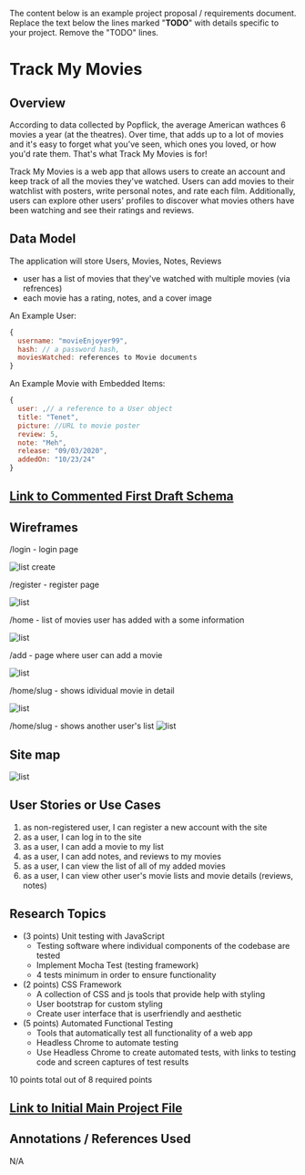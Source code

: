 The content below is an example project proposal / requirements document. Replace the text below the lines marked "__TODO__" with details specific to your project. Remove the "TODO" lines.

# Track My Movies

## Overview

According to data collected by Popflick, the average American wathces 6 movies a year (at the theatres). Over time, that adds up to a lot of movies and it's easy to forget what you’ve seen, which ones you loved, or how you'd rate them. That's what Track My Movies is for!

Track My Movies is a web app that allows users to create an account and keep track of all the movies they've watched. Users can add movies to their watchlist with posters, write personal notes, and rate each film. Additionally, users can explore other users' profiles to discover what movies others have been watching and see their ratings and reviews. 


## Data Model

The application will store Users, Movies, Notes, Reviews

* user has a list of movies that they've watched with multiple movies (via refrences)
* each movie has a rating, notes, and a cover image

An Example User:

```javascript
{
  username: "movieEnjoyer99",
  hash: // a password hash,
  moviesWatched: references to Movie documents
}
```

An Example Movie with Embedded Items:

```javascript
{
  user: ,// a reference to a User object
  title: "Tenet",
  picture: //URL to movie poster
  review: 5,
  note: "Meh",
  release: "09/03/2020",
  addedOn: "10/23/24"
}
```


## [Link to Commented First Draft Schema](db.mjs) 

## Wireframes


/login - login page

![list create](documentation/login.png)

/register - register page

![list](documentation/register.png)

/home - list of movies user has added with a some information

![list](documentation/home1.png)

/add - page where user can add a movie

![list](documentation/add.png)

/home/slug - shows idividual movie in detail

![list](documentation/home:slug.png)

/home/slug - shows another user's list
![list](documentation/home:slug:diffuser.png)

## Site map

![list](documentation/sitemap1.png)

## User Stories or Use Cases

1. as non-registered user, I can register a new account with the site
2. as a user, I can log in to the site
3. as a user, I can add a movie to my list
4. as a user, I can add notes, and reviews to my movies
5. as a user, I can view the list of all of my added movies
6. as a user, I can view other user's movie lists and movie details (reviews, notes)

## Research Topics

* (3 points) Unit testing with JavaScript
    * Testing software where individual components of the codebase are tested
    * Implement Mocha Test (testing framework)
    * 4 tests minimum in order to ensure functionality
* (2 points) CSS Framework
    * A collection of CSS and js tools that provide help with styling
    * User bootstrap for custom styling
    * Create user interface that is userfriendly and aesthetic 
* (5 points) Automated Functional Testing
    * Tools that automatically test all functionality of a web app
    * Headless Chrome to automate testing
    *  Use Headless Chrome to create automated tests, with links to testing code and screen captures of test results

10 points total out of 8 required points
  


## [Link to Initial Main Project File](app.mjs) 

## Annotations / References Used

N/A

